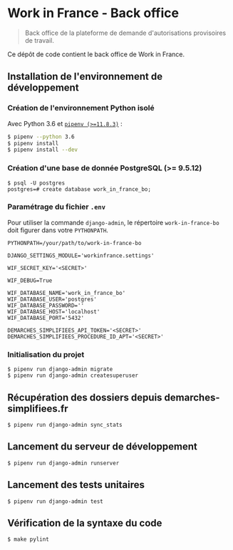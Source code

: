 # Work in France - Back office

> Back office de la plateforme de demande d'autorisations provisoires de travail.

Ce dépôt de code contient le back office de Work in France.

## Installation de l'environnement de développement

### Création de l'environnement Python isolé

Avec Python 3.6 et [`pipenv (>=11.8.3)`](https://github.com/pypa/pipenv) :

```bash
$ pipenv --python 3.6
$ pipenv install
$ pipenv install --dev
```

### Création d'une base de donnée PostgreSQL (>= 9.5.12)

```shell
$ psql -U postgres
postgres=# create database work_in_france_bo;
```

### Paramétrage du fichier `.env`

Pour utiliser la commande `django-admin`, le répertoire `work-in-france-bo` doit figurer dans votre `PYTHONPATH`.

    PYTHONPATH=/your/path/to/work-in-france-bo

    DJANGO_SETTINGS_MODULE='workinfrance.settings'

    WIF_SECRET_KEY='<SECRET>'

    WIF_DEBUG=True

    WIF_DATABASE_NAME='work_in_france_bo'
    WIF_DATABASE_USER='postgres'
    WIF_DATABASE_PASSWORD=''
    WIF_DATABASE_HOST='localhost'
    WIF_DATABASE_PORT='5432'

    DEMARCHES_SIMPLIFIEES_API_TOKEN='<SECRET>'
    DEMARCHES_SIMPLIFIEES_PROCEDURE_ID_APT='<SECRET>'

### Initialisation du projet

```shell
$ pipenv run django-admin migrate
$ pipenv run django-admin createsuperuser
```

## Récupération des dossiers depuis demarches-simplifiees.fr

```shell
$ pipenv run django-admin sync_stats
```

## Lancement du serveur de développement

```shell
$ pipenv run django-admin runserver
```

## Lancement des tests unitaires

```shell
$ pipenv run django-admin test
```

## Vérification de la syntaxe du code

```shell
$ make pylint
```
